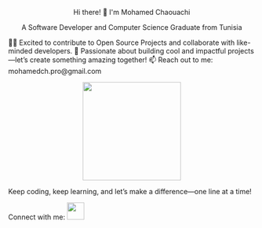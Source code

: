 <p align="center">Hi there! 👋 I'm Mohamed Chaouachi</p>
<p align="center">A Software Developer and Computer Science Graduate from Tunisia</p>
👨‍💻 Excited to contribute to Open Source Projects and collaborate with like-minded developers.
🚀 Passionate about building cool and impactful projects—let’s create something amazing together!
📫 Reach out to me: mohamedch.pro@gmail.com
<p align="center"><img src="https://media.giphy.com/media/QmkA1v7IMqeybQXAYM/giphy.gif" width="200"></p>
Keep coding, keep learning, and let’s make a difference—one line at a time!

Connect with me:
<a href="https://www.linkedin.com/in/mohamed-chaouachi-86aa3b225/" target="_blank"><img src="https://upload.wikimedia.org/wikipedia/commons/thumb/c/ca/LinkedIn_logo_initials.png/640px-LinkedIn_logo_initials.png" width="35" height="35"></a>
